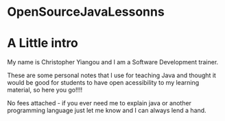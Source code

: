 # OpenSourceJavaLessonns

# A Little intro 

My name is Christopher Yiangou and I am a Software Development trainer.

These are some personal notes that I use for teaching Java and thought it would be good for students to have open acessibility to my learning material, so here you go!!!! 

No fees attached - if you ever need me to explain java or another programming language just let me know and I can always lend a hand.
